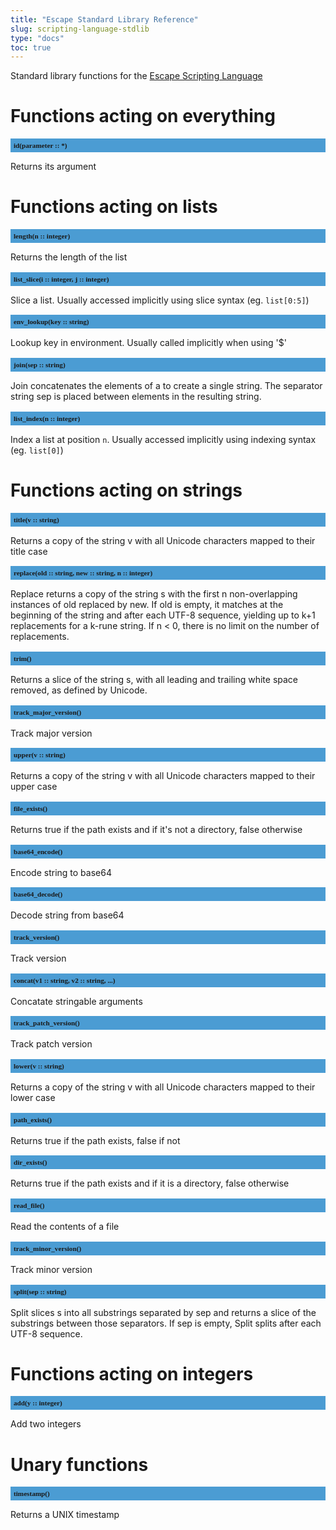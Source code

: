```yaml
---
title: "Escape Standard Library Reference"
slug: scripting-language-stdlib 
type: "docs"
toc: true
---
```


<style>
h2 {
  font-size: 0.8em;
  font-family: mono;
  background: #4B9CD3;
  padding: 5px;
}
</style>

Standard library functions for the [Escape Scripting Language](../scripting-language/)


# Functions acting on everything

## id(parameter :: *)

Returns its argument


# Functions acting on lists

## length(n :: integer)

Returns the length of the list

## list_slice(i :: integer, j :: integer)

Slice a list. Usually accessed implicitly using slice syntax (eg. `list[0:5]`)

## env_lookup(key :: string)

Lookup key in environment. Usually called implicitly when using '$'

## join(sep :: string)

Join concatenates the elements of a to create a single string. The separator string sep is placed between elements in the resulting string. 

## list_index(n :: integer)

Index a list at position `n`. Usually accessed implicitly using indexing syntax (eg. `list[0]`)


# Functions acting on strings

## title(v :: string)

Returns a copy of the string v with all Unicode characters mapped to their title case

## replace(old :: string, new :: string, n :: integer)

Replace returns a copy of the string s with the first n non-overlapping instances of old replaced by new. If old is empty, it matches at the beginning of the string and after each UTF-8 sequence, yielding up to k+1 replacements for a k-rune string. If n < 0, there is no limit on the number of replacements.

## trim()

Returns a slice of the string s, with all leading and trailing white space removed, as defined by Unicode. 

## track_major_version()

Track major version

## upper(v :: string)

Returns a copy of the string v with all Unicode characters mapped to their upper case

## file_exists()

Returns true if the path exists and if it's not a directory, false otherwise

## base64_encode()

Encode string to base64

## base64_decode()

Decode string from base64

## track_version()

Track version

## concat(v1 :: string, v2 :: string, ...)

Concatate stringable arguments

## track_patch_version()

Track patch version

## lower(v :: string)

Returns a copy of the string v with all Unicode characters mapped to their lower case

## path_exists()

Returns true if the path exists, false if not

## dir_exists()

Returns true if the path exists and if it is a directory, false otherwise

## read_file()

Read the contents of a file

## track_minor_version()

Track minor version

## split(sep :: string)

Split slices s into all substrings separated by sep and returns a slice of the substrings between those separators. If sep is empty, Split splits after each UTF-8 sequence.


# Functions acting on integers

## add(y :: integer)

Add two integers


# Unary functions

## timestamp()

Returns a UNIX timestamp

